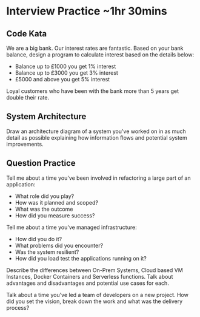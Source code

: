 # Interview Practice ~1hr 30mins 

## Code Kata
We are a big bank. Our interest rates are fantastic. Based on your bank balance, design a program to calculate interest based on the details below: 

* Balance up to £1000 you get 1% interest
* Balance up to £3000 you get 3% interest
* £5000 and above you get 5% interest 

Loyal customers who have been with the bank more than 5 years get double their rate. 


## System Architecture 

Draw an architecture diagram of a system you've worked on in as much detail as possible explaining how information flows and potential system improvements. 

## Question Practice 
Tell me about a time you've been involved in refactoring a large part of an application: 
 - What role did you play?
 - How was it planned and scoped? 
 - What was the outcome 
 - How did you measure success?

Tell me about a time you've managed infrastructure:
* How did you do it?
* What problems did you encounter?
* Was the system resilient?
* How did you load test the applications running on it?

Describe the differences between On-Prem Systems, Cloud based VM Instances, Docker Containers and Serverless functions. Talk about advantages and disadvantages and potential use cases for each. 

Talk about a time you've led a team of developers on a new project. How did you set the vision,  break down the work and what was the delivery process? 


